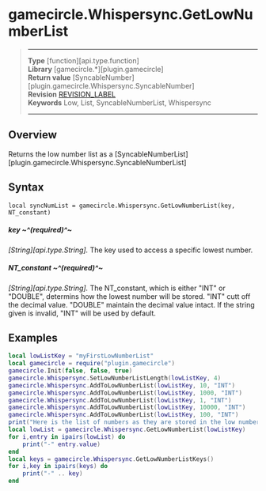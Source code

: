 # gamecircle.Whispersync.GetLowNumberList

> --------------------- ------------------------------------------------------------------------------------------
> __Type__              [function][api.type.function]  
> __Library__           [gamecircle.*][plugin.gamecircle]  
> __Return value__      [SyncableNumber][plugin.gamecircle.Whispersync.SyncableNumber]  
> __Revision__          [REVISION_LABEL](REVISION_URL)  
> __Keywords__          Low, List, SyncableNumberList, Whispersync 
> --------------------- ------------------------------------------------------------------------------------------


## Overview
Returns the low number list as a [SyncableNumberList][plugin.gamecircle.Whispersync.SyncableNumberList]


## Syntax
	local syncNumList = gamecircle.Whispersync.GetLowNumberList(key, NT_constant)
	
##### key ~^(required)^~
_[String][api.type.String]._ The key used to access a specific lowest number.

##### NT_constant ~^(required)^~
_[String][api.type.String]._ The NT_constant, which is either "INT" or "DOUBLE", determins how the lowest number will be stored. "INT" cutt off the decimal value. "DOUBLE" maintain the decimal value intact. If the string given is invalid, "INT" will be used by default.

## Examples

``````lua 
local lowListKey = "myFirstLowNumberList" 
local gamecircle = require("plugin.gamecircle")  
gamecircle.Init(false, false, true)  
gamecircle.Whispersync.SetLowNumberListLength(lowListKey, 4)  
gamecircle.Whispersync.AddToLowNumberList(lowListKey, 10, "INT")  
gamecircle.Whispersync.AddToLowNumberList(lowListKey, 1000, "INT")  
gamecircle.Whispersync.AddToLowNumberList(lowListKey, 1, "INT")  
gamecircle.Whispersync.AddToLowNumberList(lowListKey, 10000, "INT")   
gamecircle.Whispersync.AddToLowNumberList(lowListKey, 100, "INT")  
print("Here is the list of numbers as they are stored in the low number list. They should be in the order from lowest to  highest.")  
local lowList = gamecircle.Whispersync.GetLowNumberList(lowListKey)  
for i,entry in ipairs(lowList) do  
	print("-" entry.value)  
end  
local keys = gamecircle.Whispersync.GetLowNumberListKeys()  
for i,key in ipairs(keys) do  
	print("-" .. key)  
end  
``````